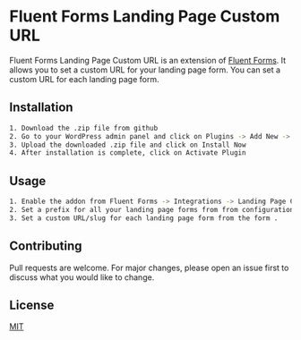 # Fluent Forms Landing Page Custom URL

Fluent Forms Landing Page Custom URL is an extension of [Fluent Forms](https://wordpress.org/plugins/fluentform/). It allows you to set a custom URL for your landing page form. You can set a custom URL for each landing page form.

## Installation

```bash
1. Download the .zip file from github
2. Go to your WordPress admin panel and click on Plugins -> Add New -> Upload Plugin
3. Upload the downloaded .zip file and click on Install Now
4. After installation is complete, click on Activate Plugin

```

## Usage

```bash
1. Enable the addon from Fluent Forms -> Integrations -> Landing Page Custom URL
2. Set a prefix for all your landing page forms from from configuration menu.
3. Set a custom URL/slug for each landing page form from the form .
```

## Contributing

Pull requests are welcome. For major changes, please open an issue first
to discuss what you would like to change.

<!-- Please make sure to update tests as appropriate. -->

## License

[MIT](https://choosealicense.com/licenses/mit/)